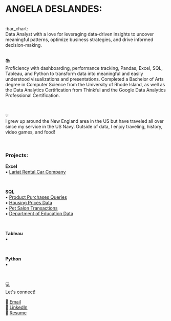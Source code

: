 # ANGELA DESLANDES:

<br>
:bar_chart: <br>
Data Analyst with a love for leveraging data-driven insights to uncover meaningful patterns, optimize business strategies, and drive informed decision-making.

<br>
<br>

:books:<br>
Proficiency with dashboarding, performance tracking, Pandas, Excel, SQL, Tableau, and Python to transform data into meaningful and easily understood visualizations and presentations. Completed a Bachelor of Arts degree in Computer Science from the University of Rhode Island, as well as the Data Analytics Certification from Thinkful and the Google Data Analytics Professional Certification.

<br>

:bulb:<br>
I grew up around the New England area in the US but have traveled all over since my service in the US Navy. Outside of data, I enjoy traveling, history, video games, and food!

<br>

### Projects: <br>
<b>Excel</b><br>
:black_small_square: [Lariat Rental Car Company](https://github.com/ang-des/Lariat-Rental-Car) <br> 
 
<br> 

<b>SQL</b><br> 
:black_small_square: [Product Purchases Queries](https://github.com/ang-des/SQL-1) <br> 
:black_small_square: [Housing Prices Data](https://github.com/ang-des/SQL-2) <br> 
:black_small_square: [Pet Salon Transactions](https://github.com/ang-des/SQL-3) <br> 
:black_small_square: [Department of Education Data](https://github.com/ang-des/SQL-4) <br> 

<br> 

<b>Tableau</b><br>
:black_small_square: 

<br>

<b>Python</b><br>
:black_small_square: 

<br>

:computer:<br>
Let's connect!

:diamond_shape_with_a_dot_inside: [Email](mailto:ang.deslandes@gmail.com) <br>
:diamond_shape_with_a_dot_inside: [LinkedIn](https://www.linkedin.com/in/angela-deslandes/) <br>
:diamond_shape_with_a_dot_inside: [Resume](https://github.com/ang-des/portfolio/blob/master/Angela%20Deslandes%20Resume.pdf) <br>


